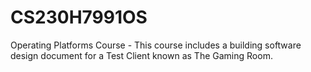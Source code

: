 # CS230H7991OS
Operating Platforms Course - This course includes a building software design document for a Test Client known as The Gaming Room.  

